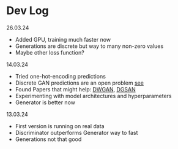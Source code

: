 # Dev Log

26.03.24
* Added GPU, training much faster now 
* Generations are discrete but way to many non-zero values
* Maybe other loss function?

14.03.24

* Tried one-hot-encoding predictions
* Discrete GAN predictions are an open
  problem [see](https://stats.stackexchange.com/questions/533641/how-do-gans-handle-discrete-outputs)
* Found Papers that might
  help: [DWGAN](https://openreview.net/pdf?id=Bkv76ilDz), [DGSAN](https://arxiv.org/pdf/1908.09127.pdf)
* Experimenting with model architectures and hyperparameters 
* Generator is better now

13.03.24

* First version is running on real data
* Discriminator outperforms Generator way to fast
* Generations not that good

